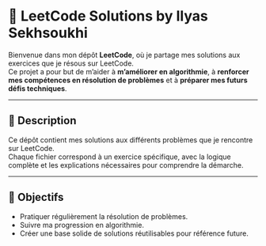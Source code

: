 # 🚀 LeetCode Solutions by Ilyas Sekhsoukhi

Bienvenue dans mon dépôt **LeetCode**, où je partage mes solutions aux exercices que je résous sur LeetCode.  
Ce projet a pour but de m’aider à **m’améliorer en algorithmie**, à **renforcer mes compétences en résolution de problèmes** et à **préparer mes futurs défis techniques**.

---

## 📘 Description
Ce dépôt contient mes solutions aux différents problèmes que je rencontre sur LeetCode.  
Chaque fichier correspond à un exercice spécifique, avec la logique complète et les explications nécessaires pour comprendre la démarche.

---

## 🧠 Objectifs
- Pratiquer régulièrement la résolution de problèmes.  
- Suivre ma progression en algorithmie.  
- Créer une base solide de solutions réutilisables pour référence future.  


